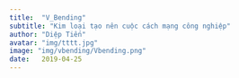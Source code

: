 ```yaml
---
title:  "V_Bending"
subtitle: "Kim loại tạo nên cuộc cách mạng công nghiệp"
author: "Diệp Tiến"
avatar: "img/tttt.jpg"
image: "img/vbending/Vbending.png"
date:   2019-04-25
---
```

